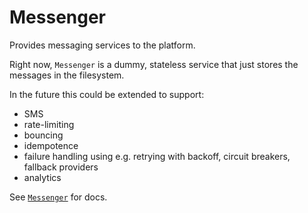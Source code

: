 # Messenger

Provides messaging services to the platform.

Right now, `Messenger` is a dummy, stateless service that just stores the messages in the filesystem.

In the future this could be extended to support:

- SMS
- rate-limiting
- bouncing
- idempotence
- failure handling using e.g. retrying with backoff, circuit breakers, fallback providers
- analytics

See [`Messenger`](lib/messenger.ex) for docs.
